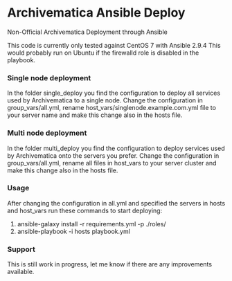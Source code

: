 # Archivematica Ansible Deploy #

Non-Official Archivematica Deployment through Ansible

This code is currently only tested against CentOS 7 with Ansible 2.9.4
This would probably run on Ubuntu if the firewalld role is disabled in the playbook.

### Single node deployment ###
In the folder single_deploy you find the configuration to deploy all services used by Archivematica to a single node.
Change the configuration in group_vars/all.yml, rename host_vars/singlenode.example.com.yml file to your server name and make this change also in the hosts file.

### Multi node deployment ###
In the folder multi_deploy you find the configuration to deploy services used by Archivematica onto the servers you prefer.
Change the configuration in group_vars/all.yml, rename all files in host_vars to your server cluster and make this change also in the hosts file.

### Usage ###
After changing the configuration in all.yml and specified the servers in hosts and host_vars run these commands to start deploying:

1. ansible-galaxy install -r requirements.yml -p ./roles/
2. ansible-playbook -i hosts playbook.yml

### Support ###
This is still work in progress, let me know if there are any improvements available.
